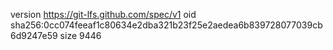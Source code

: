 version https://git-lfs.github.com/spec/v1
oid sha256:0cc074feeaf1c80634e2dba321b23f25e2aedea6b839728077039cb6d9247e59
size 9446
